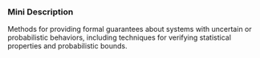 ### Mini Description

Methods for providing formal guarantees about systems with uncertain or probabilistic behaviors, including techniques for verifying statistical properties and probabilistic bounds.
